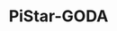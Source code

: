 ---
layout: post
type: artifact
title:  "PiStar-GODA"
link: https://github.com/lesunb/pistarGODA-MDP
image: https://htmlcolorcodes.com/assets/images/colors/gray-color-solid-background-1920x1080.png
---